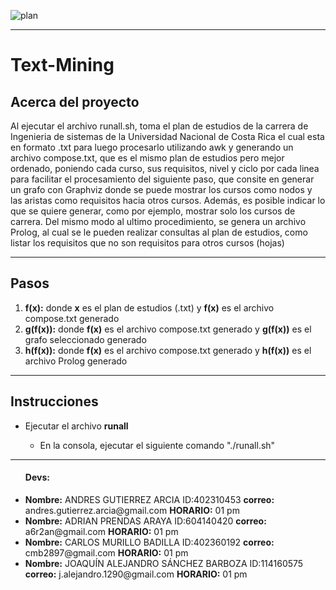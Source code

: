 ![plan](https://user-images.githubusercontent.com/16330583/44313725-a9a9d100-a3ca-11e8-82e8-9a5b2289e323.png)

<hr>

<h1>Text-Mining</h1>

<h2>Acerca del proyecto</h2>
<p>Al ejecutar el archivo runall.sh, toma el plan de estudios de la carrera de Ingenieria de sistemas de la Universidad Nacional de Costa Rica el cual esta en formato .txt para luego procesarlo utilizando awk y generando un archivo compose.txt, que es el mismo plan de estudios pero mejor ordenado, poniendo cada curso, sus requisitos, nivel y ciclo por cada linea para facilitar el procesamiento del siguiente paso, que consite en generar un grafo con Graphviz donde se puede mostrar los cursos como nodos y las aristas como requisitos hacia otros cursos. Además, es posible indicar lo que se quiere generar, como por ejemplo, mostrar solo los cursos de carrera. Del mismo modo al ultimo procedimiento, se genera un archivo Prolog, al cual se le pueden realizar consultas al plan de estudios, como listar los requisitos que no son requisitos para otros cursos (hojas)</p>

<hr>

<h2>Pasos</h2>
<ol>
  <li> <b>f(x):</b> donde <b>x</b> es el plan de estudios (.txt) y <b>f(x)</b> es el archivo compose.txt generado</li>
  <li> <b>g(f(x)):</b> donde <b>f(x)</b> es el archivo compose.txt generado y <b>g(f(x))</b> es el grafo seleccionado generado</li>
  <li> <b>h(f(x)):</b> donde <b>f(x)</b> es el archivo compose.txt generado y <b>h(f(x))</b> es el archivo Prolog generado</li>
</ol>

<hr>

<h2>Instrucciones</h2>
  <ul>
    <li> Ejecutar el archivo <b> runall</b> </li>
      <ul>
        <li> En la consola, ejecutar el siguiente comando "./runall.sh" </li>
      </ul>
  </ul>
  
<hr>

<ul>
  <h4><span>Devs:</span></h4>
  <li> <b>Nombre:</b> ANDRES GUTIERREZ ARCIA ID:402310453 <b>correo:</b> andres.gutierrez.arcia@gmail.com <b>HORARIO:</b> 01 pm <l/i> 
  <li> <b>Nombre:</b> ADRIAN PRENDAS ARAYA ID:604140420 <b>correo:</b> a6r2an@gmail.com <b>HORARIO:</b> 01 pm </li> 
  <li> <b>Nombre:</b> CARLOS MURILLO BADILLA ID:402360192 <b>correo:</b> cmb2897@gmail.com <b>HORARIO:</b> 01 pm </li> 
  <li> <b>Nombre:</b> JOAQUÍN ALEJANDRO SÁNCHEZ BARBOZA ID:114160575 <b>correo:</b> j.alejandro.1290@gmail.com <b>HORARIO:</b> 01 pm </li> 
</ul>
